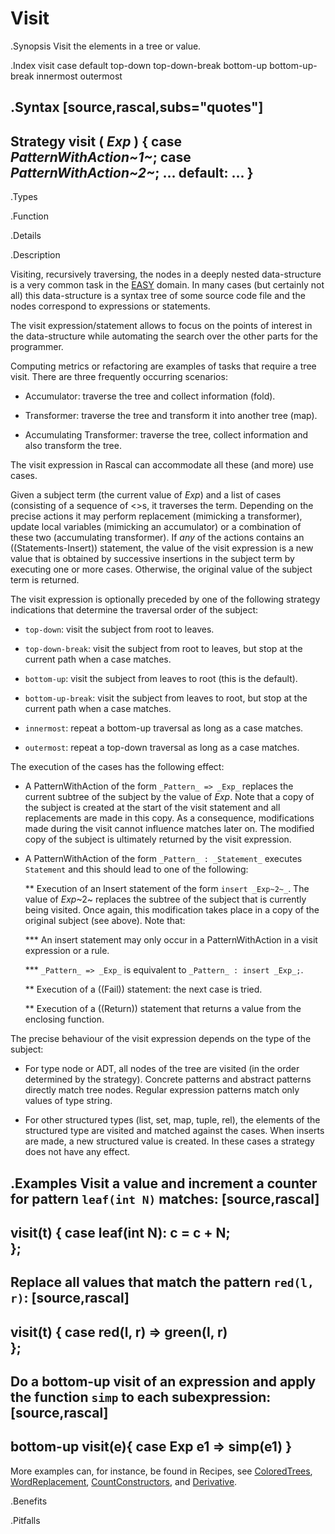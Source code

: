 # Visit

.Synopsis
Visit the elements in a tree or value.

.Index
visit case default top-down top-down-break bottom-up bottom-up-break innermost outermost

.Syntax
[source,rascal,subs="quotes"]
----
Strategy visit ( _Exp_ ) {
case _PatternWithAction~1~_;
case _PatternWithAction~2~_;
...
default: ...
}
----

.Types

.Function

.Details

.Description

Visiting, recursively traversing, the nodes in a deeply nested data-structure is a very common task in the [EASY]((EASY)) domain. 
In many cases (but certainly not all) this data-structure is a syntax tree of some source code file 
and the nodes correspond to expressions or statements. 

The visit expression/statement allows to focus on the points of interest in the data-structure while automating the search over the other parts for the programmer.

Computing metrics or refactoring are examples of tasks that require a tree visit. 
There are three frequently occurring scenarios:

*  Accumulator: traverse the tree and collect information (fold).

*  Transformer: traverse the tree and transform it into another tree (map).

*  Accumulating Transformer: traverse the tree, collect information and also transform the tree.


The visit expression in Rascal can accommodate all these (and more) use cases.

Given a subject term (the current value of _Exp_) and a list of cases 
(consisting of a sequence of <<Pattern with Action>>s, it traverses the term. 
Depending on the precise actions it may perform replacement (mimicking a transformer), 
update local variables (mimicking an accumulator) or a combination of these two (accumulating transformer). 
If *any* of the actions contains an ((Statements-Insert)) statement, 
the value of the visit expression is a new value that is obtained by successive insertions in the subject 
term by executing one or more cases. Otherwise, the original value of the subject term is returned.


The visit expression is optionally preceded by one of the following strategy indications that 
determine the traversal order of the subject:

*  `top-down`: visit the subject from root to leaves.

*  `top-down-break`: visit the subject from root to leaves, but stop at the current path when a case matches.

*  `bottom-up`: visit the subject from leaves to root (this is the default).

*  `bottom-up-break`: visit the subject from leaves to root, but stop at the current path when a case matches.

*  `innermost`: repeat a bottom-up traversal as long as a case matches.

*  `outermost`: repeat a top-down traversal as long as a case matches.


The execution of the cases has the following effect:

*  A PatternWithAction of the form `_Pattern_ => _Exp_` replaces the current subtree of the subject by the value of _Exp_. 
   Note that a copy of the subject is created at the start of the visit statement and all replacements are made in this copy. 
   As a consequence, modifications made during the visit cannot influence matches later on.
   The modified copy of the subject is ultimately returned by the visit expression.

*  A PatternWithAction of the form `_Pattern_ : _Statement_` executes `Statement` and this should lead to one of the following:

   ** Execution of an Insert statement of the form `insert _Exp~2~_`.
      The value of _Exp_~2~ replaces the subtree of the subject that is currently being visited. 
      Once again, this modification takes place in a copy of the original subject (see above).
      Note that:

      *** An insert statement may only occur in a PatternWithAction in a visit expression or a rule.

      *** `_Pattern_ => _Exp_` is equivalent to `_Pattern_ : insert _Exp_;`.

   ** Execution of a ((Fail)) statement: the next case is tried.

   ** Execution of a ((Return)) statement that returns a value from the enclosing function.

The precise behaviour of the visit expression depends on the type of the subject:

*  For type node or ADT, all nodes of the tree are visited (in the order determined by the strategy). 
   Concrete patterns and abstract patterns directly match tree nodes. 
   Regular expression patterns match only values of type string.

*  For other structured types (list, set, map, tuple, rel), the elements of the structured type are visited and 
   matched against the cases. 
   When inserts are made, a new structured value is created. In these cases a strategy does not have any effect.

.Examples
Visit a value and increment a counter for pattern `leaf(int N)` matches:
[source,rascal]
----
visit(t) {
     case leaf(int N): c = c + N;   
   };
----
Replace all values that match the pattern `red(l, r)`:
[source,rascal]
----
visit(t) {
     case red(l, r) => green(l, r)   
   };
----
Do a bottom-up visit of an expression and apply the function `simp` to each subexpression:
[source,rascal]
----
bottom-up visit(e){
           case Exp e1 => simp(e1)
         }
----

More examples can, for instance, be found in Recipes, see [ColoredTrees]((Recipes:Common-ColoredTrees)), 
[WordReplacement]((Recipes:Common-WordReplacement)), [CountConstructors]((Recipes:CommonCountConstructors)), 
and [Derivative]((Recipes:Common-Derivative)).

.Benefits

.Pitfalls

